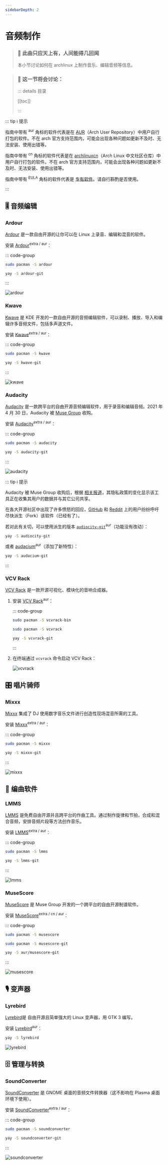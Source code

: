 ```yaml
---
sidebarDepth: 2
---
```


# 音频制作

> ### 🎵 此曲只应天上有，人间能得几回闻
>
> 本小节讨论如何在 archlinux 上制作音乐、编辑音频等信息。

> ### 🔖 这一节将会讨论：
>
> ::: details 目录
>
> [[toc]]
>
> :::

::: tip ℹ️ 提示

指南中带有 <sup>aur</sup> 角标的软件代表是在 [AUR](https://aur.archlinux.org/)（Arch User Repository）中用户自行打包的软件。不在 arch 官方支持范围内，可能会出现各种问题如更新不及时、无法安装、使用出错等。

指南中带有 <sup>cn</sup> 角标的软件代表是在 [archlinuxcn](https://www.archlinuxcn.org/archlinux-cn-repo-and-mirror/)（Arch Linux 中文社区仓库）中用户自行打包的软件。不在 arch 官方支持范围内，可能会出现各种问题如更新不及时、无法安装、使用出错等。

指南中带有 <sup>EULA</sup> 角标的软件代表是 [专有软件](https://www.gnu.org/proprietary/proprietary.html)。请自行斟酌是否使用。

:::

## 🎚️ 音频编辑

### Ardour

[Ardour](https://ardour.org/) 是一款自由开源的让你可以在 Linux 上录音、编辑和混音的软件。

安装 [Ardour](https://archlinux.org/packages/extra/x86_64/ardour/)<sup>extra / aur</sup>：

::: code-group

```sh [extra]
sudo pacman -S ardour
```

```sh [aur (git)]
yay -S ardour-git
```

:::

![ardour](../../assets/app/exclusive/audio/ardour.png)

### Kwave

[Kwave](https://apps.kde.org/zh-cn/kwave/) 是 KDE 开发的一款自由开源的音频编辑软件，可以录制、播放、导入和编辑许多音频文件，包括多声道文件。

安装 [Kwave](https://archlinux.org/packages/extra/x86_64/kwave/)<sup>extra / aur</sup>：

::: code-group

```sh [extra]
sudo pacman -S kwave
```

```sh [aur (git)]
yay -S kwave-git
```

:::

![kwave](../../assets/app/exclusive/audio/kwave.png)

### Audacity

[Audacity](https://www.audacityteam.org/) 是一款跨平台的自由开源音频编辑软件，用于录音和编辑音频。2021 年 4 月 30 日，Audacity 被 [Muse Group](https://mu.se/) 收购。

安装 [Audacity](https://archlinux.org/packages/extra/x86_64/audacity/)<sup>extra / aur</sup>：

::: code-group

```sh [extra]
sudo pacman -S audacity
```

```sh [aur (git)]
yay -S audacity-git
```

:::

![audacity](../../assets/app/exclusive/audio/audacity.png)

::: tip ℹ️ 提示

Audacity 被 Muse Group 收购后，根据 [相关报道](https://fosspost.org/audacity-is-now-a-spyware/)，其隐私政策的变化显示该工具正在收集其用户的数据并与其它公司共享。

在各大开源社区中出现了许多愤怒的回应，[GitHub](https://github.com/audacity/audacity/issues/1213) 和 [Reddit](https://www.reddit.com/r/linux/comments/od3h8b/audacity_may_collect_data_necessary_for_law/) 上的用户纷纷呼吁尽快派生（Fork）该软件（已经有了）。

若对此有关切，可以使用派生的版本 [`audiocity-git`](https://aur.archlinux.org/packages/audiocity-git/)<sup>aur</sup>（功能没有改动）：

```sh
yay -S audiocity-git
```

或者 [audacium](https://aur.archlinux.org/packages/audacium-git/)<sup>aur</sup>（添加了新特性）：

```sh
yay -S audacium-git
```

:::

### VCV Rack

[VCV Rack](https://vcvrack.com/) 是一款开源可视化、模块化的音响合成器。

1. 安装 [VCV Rack](https://archlinux.org/packages/extra/x86_64/audacity/)<sup>aur</sup>：

   ::: code-group

   ```sh [aur (bin)]
   sudo pacman -S vcvrack-bin
   ```

   ```sh [aur]
   sudo pacman -S vcvrack
   ```

   ```sh [aur (git)]
   yay -S vcvrack-git
   ```

   :::

2. 在终端通过 `vcvrack` 命令启动 VCV Rack：

   ![vcvrack](../../assets/app/exclusive/audio/vcvrack.png)

## 🎛️ 唱片骑师

### Mixxx

[Mixxx](https://mixxx.org/) 集成了 DJ 使用数字音乐文件进行创造性现场混音所需的工具。

安装 [Mixxx](https://archlinux.org/packages/extra/x86_64/mixxx/)<sup>extra / aur</sup>：

::: code-group

```sh [extra]
sudo pacman -S mixxx
```

```sh [aur (git)]
yay -S mixxx-git
```

:::

![mixxx](../../assets/app/exclusive/audio/mixxx.png)

## 🎼 编曲软件

### LMMS

[LMMS](https://lmms.io/) 是免费自由开源并且跨平台的作曲工具。通过制作旋律和节拍，合成和混合音频，安排音频片段等方法创作音乐。

安装 [LMMS](https://archlinux.org/packages/extra/x86_64/lmms/)<sup>extra / aur</sup>：

::: code-group

```sh [extra]
sudo pacman -S lmms
```

```sh [aur (git)]
yay -S lmms-git
```

:::

![lmms](../../assets/app/exclusive/audio/lmms.png)

### MuseScore

[MuseScore](https://musescore.org/zh-hans) 是 Muse Group 开发的一个跨平台的自由开源制谱软件。

安装 [MuseScore](https://archlinux.org/packages/extra/x86_64/lmms/)<sup>extra / cn / aur</sup>：

::: code-group

```sh [extra]
sudo pacman -S musescore
```

```sh [cn (git)]
sudo pacman -S musescore-git
```

```sh [aur (git)]
yay -S aur/musescore-git
```

:::

![musescore](../../assets/app/exclusive/audio/musescore.png)

## 🎙️ 变声器

### Lyrebird

[Lyrebird](https://github.com/lyrebird-voice-changer/lyrebird)是 自由开源且简单强大的 Linux 变声器，用 GTK 3 编写。

安装 [Lyrebird](https://archlinux.org/packages/extra/x86_64/lmms/)<sup>aur</sup>：

```sh
yay -S lyrebird
```

![lyrebird](../../assets/app/exclusive/audio/lyrebird.png)

## 🗄️ 管理与转换

### SoundConverter

[SoundConverter](https://soundconverter.org/) 是 GNOME 桌面的音频文件转换器（这不影响在 Plasma 桌面环境下使用）。

安装 [SoundConverter](https://archlinux.org/packages/extra/any/soundconverter/)<sup>extra / aur</sup>：

::: code-group

```sh [extra]
sudo pacman -S soundconverter
```

```sh [aur (git)]
yay -S soundconverter-git
```

:::

![soundconverter](../../assets/app/exclusive/audio/soundconverter.png)
